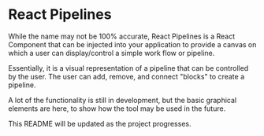# React Pipelines

While the name may not be 100% accurate, React Pipelines is a React Component that can be injected into your application to provide a canvas on which a user can display/control a simple work flow or pipeline.

Essentially, it is a visual representation of a pipeline that can be controlled by the user. The user can add, remove, and connect "blocks" to create a pipeline.

A lot of the functionality is still in development, but the basic graphical elements are here, to show how the tool may be used in the future.

This README will be updated as the project progresses.